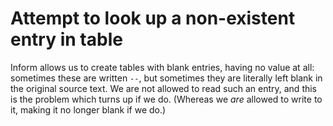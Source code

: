 # Attempt to look up a non-existent entry in table

Inform allows us to create tables with blank entries, having no value at all: sometimes these are written `--`, but sometimes they are literally left blank in the original source text. We are not allowed to read such an entry, and this is the problem which turns up if we do. (Whereas we *are* allowed to write to it, making it no longer blank if we do.)
